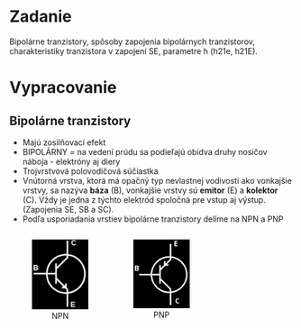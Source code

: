<style>
.box{
  display: flex;
  text-align: center;
}
</style>

# Zadanie

Bipolárne tranzistory, spôsoby zapojenia bipolárnych tranzistorov, charakteristiky tranzistora v zapojení SE, parametre h (h21e, h21E).

# Vypracovanie

## Bipolárne tranzistory

- Majú zosilňovací efekt
- BIPOLÁRNY = na vedení prúdu sa podieľajú obidva druhy nosičov náboja - elektróny aj diery
- Trojvrstvová polovodičová súčiastka
- Vnútorná vrstva, ktorá má opačný typ nevlastnej vodivosti ako vonkajšie vrstvy, sa nazýva **báza** (B), vonkajšie vrstvy sú **emitor** (E) a **kolektor** (C). Vždy je jedna z týchto elektród spoločná pre vstup aj výstup. (Zapojenia SE, SB a SC).
- Podľa usporiadania vrstiev bipolárne tranzistory delíme na NPN a PNP

<div class="box">
  <figure>
    <img src="npn.png" alt="npn" width="100"/>
    <figcaption>NPN</figcaption>
  </figure>
  <figure>
    <img src="pnp.png" alt="pnp" width="100"/>
    <figcaption>PNP</figcaption>
  </figure>
</div>
